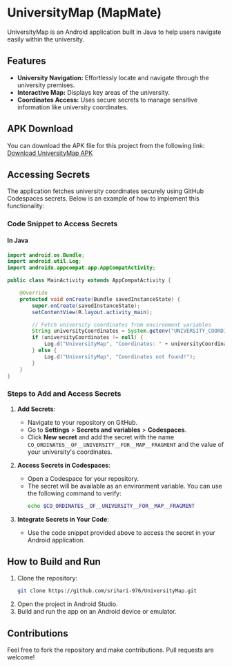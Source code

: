 
# UniversityMap (MapMate)

UniversityMap is an Android application built in Java to help users navigate easily within the university. 

## Features

- **University Navigation:** Effortlessly locate and navigate through the university premises.
- **Interactive Map:** Displays key areas of the university.
- **Coordinates Access:** Uses secure secrets to manage sensitive information like university coordinates.

## APK Download

You can download the APK file for this project from the following link:  
[Download UniversityMap APK](https://github.com/srihari-976/UniversityMap/blob/main/app/build/outputs/apk/androidTest/debug/MapMate.apk)

## Accessing Secrets

The application fetches university coordinates securely using GitHub Codespaces secrets. Below is an example of how to implement this functionality:

### Code Snippet to Access Secrets

#### In Java

```java
import android.os.Bundle;
import android.util.Log;
import androidx.appcompat.app.AppCompatActivity;

public class MainActivity extends AppCompatActivity {

    @Override
    protected void onCreate(Bundle savedInstanceState) {
        super.onCreate(savedInstanceState);
        setContentView(R.layout.activity_main);

        // Fetch university coordinates from environment variables
        String universityCoordinates = System.getenv("UNIVERSITY_COORDINATES");
        if (universityCoordinates != null) {
            Log.d("UniversityMap", "Coordinates: " + universityCoordinates);
        } else {
            Log.d("UniversityMap", "Coordinates not found!");
        }
    }
}
```

### Steps to Add and Access Secrets

1. **Add Secrets**:  
   - Navigate to your repository on GitHub.  
   - Go to **Settings** > **Secrets and variables** > **Codespaces**.  
   - Click **New secret** and add the secret with the name `CO_ORDINATES__OF__UNIVERSITY__FOR__MAP__FRAGMENT` and the value of your university's coordinates.

2. **Access Secrets in Codespaces**:  
   - Open a Codespace for your repository.  
   - The secret will be available as an environment variable. You can use the following command to verify:  
     ```bash
     echo $CO_ORDINATES__OF__UNIVERSITY__FOR__MAP__FRAGMENT
     ```

3. **Integrate Secrets in Your Code**:  
   - Use the code snippet provided above to access the secret in your Android application.  

## How to Build and Run

1. Clone the repository:
   ```bash
   git clone https://github.com/srihari-976/UniversityMap.git
   ```
2. Open the project in Android Studio.
3. Build and run the app on an Android device or emulator.

## Contributions

Feel free to fork the repository and make contributions. Pull requests are welcome!
